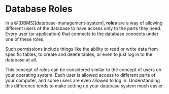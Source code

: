 # Database Roles

In a @[DBMS][database-management-system], __roles__ are a way of allowing different
users of the database to have access only to the parts they need. Every user (or
application) that connects to the database connects under one of these roles.

Such permissions include things like the ability to read or write data from specific
tables, to create and delete tables, or even to just log in to the database at all.

This concept of roles can be considered similar to the concept of users on your
operating system. Each user is allowed access to different parts of your computer,
and some users are even allowed to log in. Understanding this difference tends to
make setting up your database system much easier.
